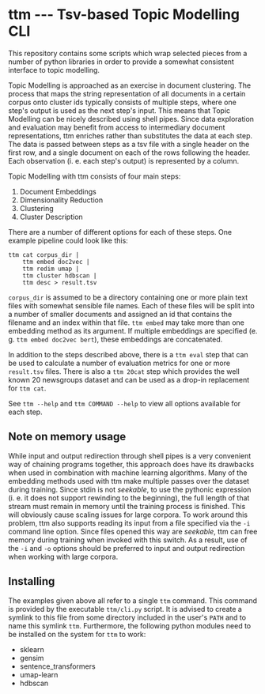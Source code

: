 # ttm --- Tsv-based Topic Modelling CLI

This repository contains some scripts which wrap selected pieces from
a number of python libraries in order to provide a somewhat consistent
interface to topic modelling.

Topic Modelling is approached as an exercise in document clustering.
The process that maps the string representation of all documents in a
certain corpus onto cluster ids typically consists of multiple steps,
where one step's output is used as the next step's input. This means
that Topic Modelling can be nicely described using shell pipes. Since
data exploration and evaluation may benefit from access to intermediary
document representations, ttm enriches rather than substitutes the
data at each step. The data is passed between steps as a tsv file with
a single header on the first row, and a single document on each of the
rows following the header. Each observation (i. e. each step's output)
is represented by a column.

Topic Modelling with ttm consists of four main steps:

1. Document Embeddings
2. Dimensionality Reduction
3. Clustering
4. Cluster Description

There are a number of different options for each of these steps. One
example pipeline could look like this:

    ttm cat corpus_dir |
        ttm embed doc2vec |
        ttm redim umap |
        ttm cluster hdbscan |
        ttm desc > result.tsv

`corpus_dir` is assumed to be a directory containing one or more plain
text files with somewhat sensible file names. Each of these files will be
split into a number of smaller documents and assigned an id that contains
the filename and an index within that file. `ttm embed` may take more than
one embedding method as its argument. If multiple embeddings are specified
(e. g. `ttm embed doc2vec bert`), these embeddings are concatenated.

In addition to the steps described above, there is a `ttm eval` step that
can be used to calculate a number of evaluation metrics for one or more
`result.tsv` files. There is also a `ttm 20cat` step which provides the
well known 20 newsgroups dataset and can be used as a drop-in replacement
for `ttm cat`.

See `ttm --help` and `ttm COMMAND --help` to view all options available
for each step.

## Note on memory usage

While input and output redirection through shell pipes is a very
convenient way of chaining programs together, this approach does
have its drawbacks when used in combination with machine learning
algorithms. Many of the embedding methods used with ttm make multiple
passes over the dataset during training. Since stdin is not *seekable*,
to use the pythonic expression (i. e. it does not support rewinding
to the beginning), the full length of that stream must remain in
memory until the training process is finished. This will obviously
cause scaling issues for large corpora. To work around this problem,
ttm also supports reading its input from a file specified via the `-i`
command line option. Since files opened this way are *seekable*, ttm can
free memory during training when invoked with this switch. As a result,
use of the `-i` and `-o` options should be preferred to input and output
redirection when working with large corpora.

## Installing

The examples given above all refer to a single `ttm` command. This command
is provided by the executable `ttm/cli.py` script. It is advised to create
a symlink to this file from some directory included in the user's `PATH`
and to name this symlink `ttm`. Furthermore, the following python modules
need to be installed on the system for `ttm` to work:

- sklearn
- gensim
- sentence_transformers
- umap-learn
- hdbscan
